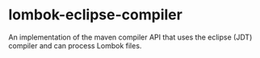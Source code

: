 lombok-eclipse-compiler
=======================

An implementation of the maven compiler API that uses the eclipse (JDT) compiler and can process Lombok files.
